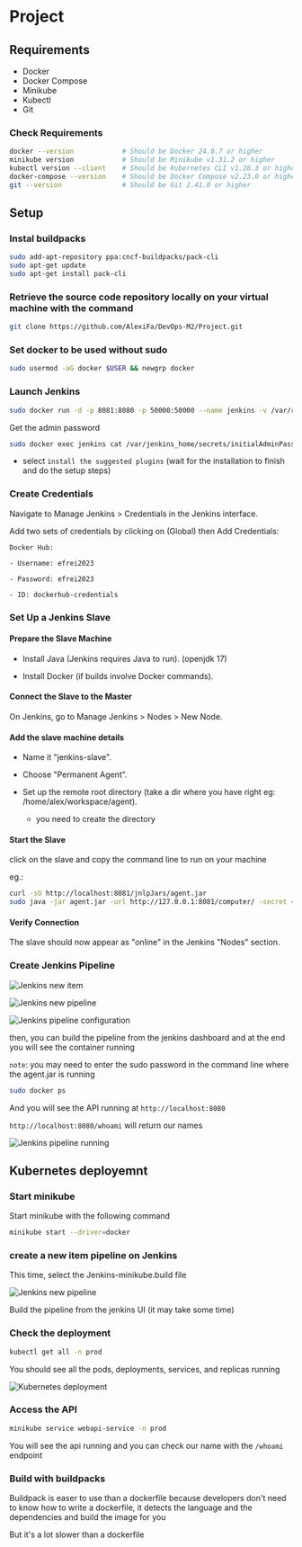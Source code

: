 # Project

## Requirements

- Docker
- Docker Compose
- Minikube
- Kubectl
- Git
  
### Check Requirements

```bash
docker --version            # Should be Docker 24.0.7 or higher
minikube version            # Should be Minikube v1.31.2 or higher
kubectl version --client    # Should be Kubernetes CLI v1.28.3 or higher
docker-compose --version    # Should be Docker Compose v2.23.0 or higher
git --version               # Should be Git 2.41.0 or higher
```

## Setup

### Instal buildpacks

```bash
sudo add-apt-repository ppa:cncf-buildpacks/pack-cli
sudo apt-get update
sudo apt-get install pack-cli
```

### Retrieve the source code repository locally on your virtual machine with the command

```bash
git clone https://github.com/AlexiFa/DevOps-M2/Project.git
```

### Set docker to be used without sudo

```bash
sudo usermod -aG docker $USER && newgrp docker
```

### Launch Jenkins

```bash
sudo docker run -d -p 8081:8080 -p 50000:50000 --name jenkins -v /var/run/docker.sock:/var/run/docker.sock --restart unless-stopped jenkins/jenkins:lts-jdk17
```

Get the admin password

```bash
sudo docker exec jenkins cat /var/jenkins_home/secrets/initialAdminPassword
```

- select `install the suggested plugins` (wait for the installation to finish and do the setup steps)

### Create Credentials <!-- TOcheck -->

Navigate to Manage Jenkins > Credentials in the Jenkins interface.

Add two sets of credentials by clicking on (Global) then Add Credentials:

```text
Docker Hub:

- Username: efrei2023

- Password: efrei2023

- ID: dockerhub-credentials
```

### Set Up a Jenkins Slave

#### Prepare the Slave Machine

- Install Java (Jenkins requires Java to run). (openjdk 17)

- Install Docker (if builds involve Docker commands).
  
#### Connect the Slave to the Master

On Jenkins, go to Manage Jenkins > Nodes > New Node.

#### Add the slave machine details

- Name it "jenkins-slave".

- Choose "Permanent Agent".

- Set up the remote root directory (take a dir where you have right eg: /home/alex/workspace/agent).
  - you need to create the directory

#### Start the Slave

click on the slave and copy the command line to run on your machine

eg.:

```bash
curl -sO http://localhost:8081/jnlpJars/agent.jar
sudo java -jar agent.jar -url http://127.0.0.1:8081/computer/ -secret <SECRET_KEY privided> -name "jenkins-slave" -webSocket -workDir "/home/alex/worksapce/agent"
```

#### Verify Connection

The slave should now appear as "online" in the Jenkins "Nodes" section.

### Create Jenkins Pipeline <!-- TODO : add arrows to the screenshots -->

![Jenkins new item](screen/1-jenkins-new-item.png)

![Jenkins new pipeline](screen/2-jenkins-new-pipeline.png)

![Jenkins pipeline configuration](screen/3-jenkins-configure-pipeline.png)

then, you can build the pipeline from the jenkins dashboard and at the end you will see the container running

`note`: you may need to enter the sudo password in the command line where the agent.jar is running

```bash
sudo docker ps
```

And you will see the API running at `http://localhost:8080`

`http://localhost:8080/whoami` will return our names

![Jenkins pipeline running](screen/result-whoami.png)

## Kubernetes deployemnt

### Start minikube

Start minikube with the following command

```bash
minikube start --driver=docker
```

### create a new item pipeline on Jenkins

This time, select the Jenkins-minikube.build file

![Jenkins new pipeline](screen/4-jenkins-minikube-pipeline-jenkinsfile.png)

Build the pipeline from the jenkins UI (it may take some time)

### Check the deployment

```bash
kubectl get all -n prod
```

You should see all the pods, deployments, services, and replicas running

![Kubernetes deployment](screen/5-check-deployment-prod.png)

### Access the API

```bash
minikube service webapi-service -n prod
```

You will see the api running and you can check our name with the `/whoami` endpoint

### Build with buildpacks

Buildpack is easer to use than a dockerfile because developers don't need to know how to write a dockerfile, it detects the language and the dependencies and build the image for you

But it's a lot slower than a dockerfile

